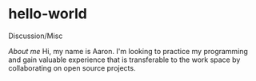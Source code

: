 # hello-world
Discussion/Misc

*About me*
Hi, my name is Aaron.  I'm looking to practice my programming and gain valuable
experience that is transferable to the work space by collaborating on open source projects.
